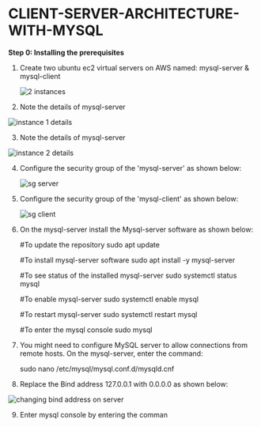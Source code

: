 # CLIENT-SERVER-ARCHITECTURE-WITH-MYSQL


**Step 0: Installing the prerequisites**
1. Create two ubuntu ec2 virtual servers on AWS named: mysql-server & mysql-client

   
   ![2 instances](https://github.com/user-attachments/assets/621ad5d3-b835-4269-8205-b3b3b8e3bab0)


2. Note the details of mysql-server

  ![instance 1 details](https://github.com/user-attachments/assets/41d038d8-7c00-47f9-a95a-0833785e50f7)


3. Note the details of mysql-server


![instance 2 details](https://github.com/user-attachments/assets/3ba8b067-50ee-422b-bcac-f4f97778ced6)


4. Configure the security group of the 'mysql-server' as shown below:

   ![sg server](https://github.com/user-attachments/assets/7e4c2c3a-a089-4d94-a405-cbc394c278f1)

5. Configure the security group of the 'mysql-client' as shown below:
   
   ![sg client](https://github.com/user-attachments/assets/323662f9-368e-435c-8e39-87886578f806)

6. On the mysql-server install the Mysql-server software as shown below:

      #To update the repository
      sudo apt update
   
      #To install mysql-server software
      sudo apt install -y mysql-server
   
      #To see status of the installed mysql-server
      sudo systemctl status mysql
   
      #To enable mysql-server
      sudo systemctl enable mysql
   
      #To restart mysql-server
      sudo systemctl restart mysql
   
      #To enter the mysql console
      sudo mysql

   

7. You might need to configure MySQL server to allow connections from remote hosts. On the mysql-server, enter the command:

      sudo nano /etc/mysql/mysql.conf.d/mysqld.cnf

8. Replace the Bind address 127.0.0.1 with 0.0.0.0 as shown below:

![changing bind address on server](https://github.com/user-attachments/assets/000e572d-f13d-4cc0-b83a-a6f86a62293c)

9. Enter mysql console by entering the comman 

